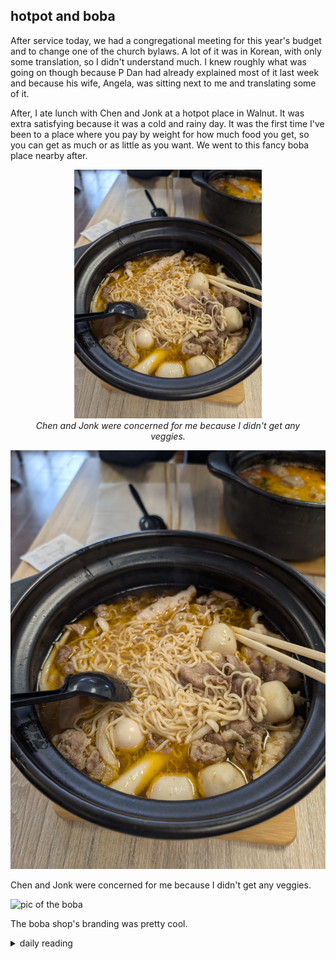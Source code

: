 ## hotpot and boba

After service today, we had a congregational meeting for this year's budget and to change one of the church bylaws. A lot of it was in Korean, with only some translation, so I didn't understand much. I knew roughly what was going on though because P Dan had already explained most of it last week and because his wife, Angela, was sitting next to me and translating some of it.

After, I ate lunch with Chen and Jonk at a hotpot place in Walnut. It was extra satisfying because it was a cold and rainy day. It was the first time I've been to a place where you pay by weight for how much food you get, so you can get as much or as little as you want. We went to this fancy boba place nearby after.

<figure style="text-align: center;">
    <img src="/images/2025/2025-01/2025-01-26-hotpot-and-boba/hotpot.jpg"
         alt="pic of the hotpot" width="300">
    <figcaption><i>Chen and Jonk were concerned for me because I didn't get any veggies.</i></figcaption>
</figure>

![pic of the hotpot](/images/2025/2025-01/2025-01-26-hotpot-and-boba/hotpot.jpg)

Chen and Jonk were concerned for me because I didn't get any veggies.

![pic of the boba](/images/2025/2025-01/2025-01-26-hotpot-and-boba/boba.jpg)

The boba shop's branding was pretty cool.

<details markdown="1">
<summary>daily reading</summary>

| {{ page.date | date: "%B %-d, %Y" }} |
| :-------------: |
| [Judg. 10:1–11:11; Acts 14; Jer. 23; Mark 9]({% link _Bible/Bible-year-1.md %}) |
| [WCF 1; WSC 1-3; WLC 1-5]({% link _westminster/westminster-month-2.md %}) |
| [The Athanasian Creed](https://threeforms.org/the-athanasian-creed/) |

</details>